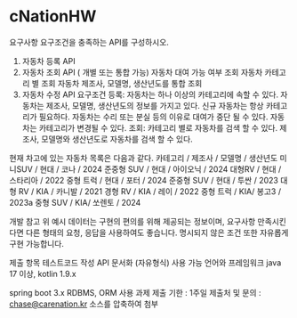 # cNationHW

요구사항
 요구조건을 충족하는 API를 구성하시오.
1) 자동차 등록 API
2) 자동차 조회 API ( 개별 또는 통합 가능)
     자동차 대여 가능 여부 조회
    자동차 카테고리 별 조회
     자동차 제조사, 모델명, 생산년도를 통합 조회
3) 자동차 수정 API
요구조건
 등록:
    자동차는 하나 이상의 카테고리에 속할 수 있다.
    자동차는 제조사, 모델명, 생산년도의 정보를 가지고 있다.
    신규 자동차는 항상 카테고리가 필요하다.
    자동차는 수리 또는 분실 등의 이유로 대여가 중단 될 수 있다.
    자동차는 카테고리가 변경될 수 있다.
 조회:
    카테고리 별로 자동차를 검색 할 수 있다.
    제조사, 모델명와 생산년도로 자동차를 검색 할 수 있다.
 
 현재 차고에 있는 자동차 목록은 다음과 같다.
 카테고리 / 제조사 / 모델명 / 생산년도
 미니SUV / 현대 / 코나 / 2024
 준중형 SUV / 현대 / 아이오닉 / 2024
 대형RV / 현대 / 스타리아 / 2022
 중형 트럭 / 현대 / 포터 / 2024
 준중형 SUV / 현대 / 투싼 / 2023
 대형 RV / KIA / 카니발 / 2021
 경형 RV / KIA / 레이 / 2022
 중형 트럭 / KIA/ 봉고3 / 2023a
 중형 SUV / KIA/ 쏘렌토 / 2024

개발 참고
 위 예시 데이터는 구현의 편의를 위해 제공되는 정보이며, 요구사항 만족시킨다면 다른 형태의 요청, 응답을 사용하여도 좋습니다.
 명시되지 않은 조건 또한 자유롭게 구현 가능합니다.
 
제출 항목
 테스트코드 작성
 API 문서화 (자유형식)
사용 가능 언어와 프레임워크
 java 17 이상, kotlin 1.9.x

spring boot 3.x
 RDBMS, ORM 사용
과제 제출
 기한 : 1주일
 제출처 및 문의 : chase@carenation.kr
 소스를 압축하여 첨부